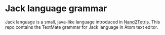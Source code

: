 # Jack language grammar

Jack language is a small, java-like language introduced in [Nand2Tetris](https://www.nand2tetris.org/). This repo contains the TextMate grammar for Jack language in Atom text editor.
